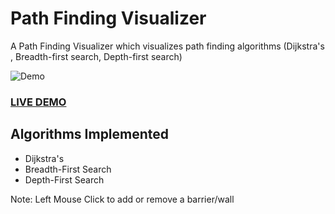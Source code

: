 # Path Finding Visualizer
A Path Finding Visualizer which visualizes path finding algorithms (Dijkstra's , Breadth-first search, Depth-first search)

![Demo](path-finding-visualizer.gif)

### [LIVE DEMO](https://khushjain.github.io/Path-Finding-Visualizer/)

## Algorithms Implemented
- Dijkstra's
- Breadth-First Search
- Depth-First Search

Note: Left Mouse Click to add or remove a barrier/wall
